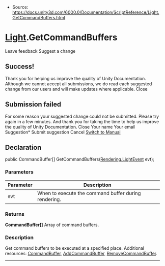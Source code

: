 * Source: https://docs.unity3d.com/6000.0/Documentation/ScriptReference/Light.GetCommandBuffers.html

#  [Light](https://docs.unity3d.com/6000.0/Documentation/ScriptReference/Light.html).GetCommandBuffers
Leave feedback
Suggest a change
## Success!
Thank you for helping us improve the quality of Unity Documentation. Although we cannot accept all submissions, we do read each suggested change from our users and will make updates where applicable.
Close
## Submission failed
For some reason your suggested change could not be submitted. Please <a>try again</a> in a few minutes. And thank you for taking the time to help us improve the quality of Unity Documentation.
Close
Your name Your email Suggestion* Submit suggestion
Cancel
[Switch to Manual](https://docs.unity3d.com/6000.0/Documentation/Manual/class-Light.html "Go to Light Component in the Manual")
## Declaration
public CommandBuffer[] GetCommandBuffers([Rendering.LightEvent](https://docs.unity3d.com/6000.0/Documentation/ScriptReference/Rendering.LightEvent.html) evt); 
### Parameters
Parameter | Description  
---|---  
evt | When to execute the command buffer during rendering.  
### Returns
**CommandBuffer[]** Array of command buffers. 
### Description
Get command buffers to be executed at a specified place.
Additional resources: [CommandBuffer](https://docs.unity3d.com/6000.0/Documentation/ScriptReference/Rendering.CommandBuffer.html), [AddCommandBuffer](https://docs.unity3d.com/6000.0/Documentation/ScriptReference/Light.AddCommandBuffer.html), [RemoveCommandBuffer](https://docs.unity3d.com/6000.0/Documentation/ScriptReference/Light.RemoveCommandBuffer.html).
* * *
